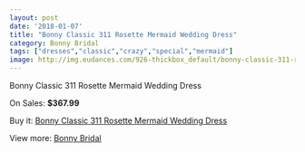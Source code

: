 ```yaml
---
layout: post
date: '2018-01-07'
title: "Bonny Classic 311 Rosette Mermaid Wedding Dress"
category: Bonny Bridal
tags: ["dresses","classic","crazy","special","mermaid"]
image: http://img.eudances.com/926-thickbox_default/bonny-classic-311-rosette-mermaid-wedding-dress.jpg
---
```

Bonny Classic 311 Rosette Mermaid Wedding Dress

On Sales: **$367.99**
<a href="https://www.eudances.com/en/bonny-bridal/324-bonny-classic-311-rosette-mermaid-wedding-dress.html"><amp-img layout="responsive" width="600" height="600" src="//img.eudances.com/926-thickbox_default/bonny-classic-311-rosette-mermaid-wedding-dress.jpg" alt="Bonny Classic 311 Rosette Mermaid Wedding Dress 0" /></a>
<a href="https://www.eudances.com/en/bonny-bridal/324-bonny-classic-311-rosette-mermaid-wedding-dress.html"><amp-img layout="responsive" width="600" height="600" src="//img.eudances.com/927-thickbox_default/bonny-classic-311-rosette-mermaid-wedding-dress.jpg" alt="Bonny Classic 311 Rosette Mermaid Wedding Dress 1" /></a>

Buy it: [Bonny Classic 311 Rosette Mermaid Wedding Dress](https://www.eudances.com/en/bonny-bridal/324-bonny-classic-311-rosette-mermaid-wedding-dress.html "Bonny Classic 311 Rosette Mermaid Wedding Dress")

View more: [Bonny Bridal](https://www.eudances.com/en/3-bonny-bridal "Bonny Bridal")